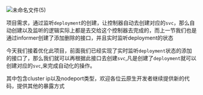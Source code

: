 
![未命名文件(5)](https://user-images.githubusercontent.com/94602819/153387551-d3ce125c-5f16-487c-b269-dadeabd3755d.png)

项目需求，通过监听`deployment`的创建，让控制器自动去创建对应的`svc`，那么自动创建以及监听的逻辑实际上都是去交给这个控制器去完成的，而上一节我们也是通过informer创建了添加删除的接口，并且实时监听deployment的状态

今天我们接着优化此项目，前面我们已经实现了实时监听`deployment`状态的添加的接口了，那么我们就可以再根据此接口去创建`svc`,凡是创建了`deployment`就可以创建对应的`svc`,来完成自动化的操作。

其中包含cluster ip以及nodeport类型，欢迎各位云原生开发者继续提供新的代码，提供其他的暴露方式

